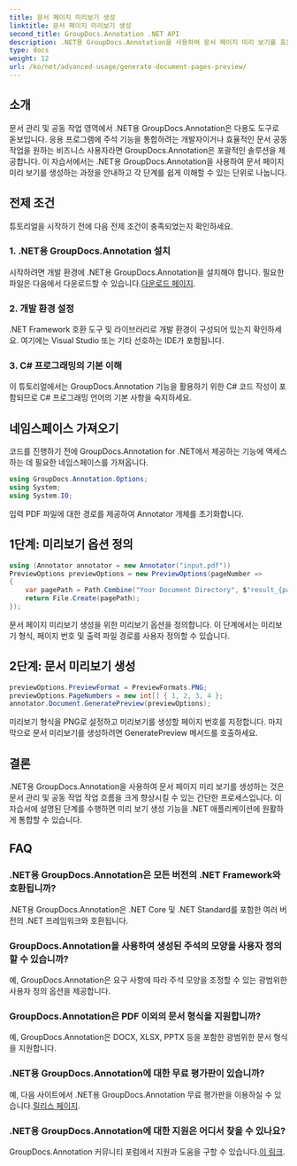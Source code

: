 ```yaml
---
title: 문서 페이지 미리보기 생성
linktitle: 문서 페이지 미리보기 생성
second_title: GroupDocs.Annotation .NET API
description: .NET용 GroupDocs.Annotation을 사용하여 문서 페이지 미리 보기를 효율적으로 생성하는 방법을 알아보세요. 이 포괄적인 기능을 통해 문서 관리 워크플로를 향상하세요.
type: docs
weight: 12
url: /ko/net/advanced-usage/generate-document-pages-preview/
---
```

## 소개
문서 관리 및 공동 작업 영역에서 .NET용 GroupDocs.Annotation은 다용도 도구로 돋보입니다. 응용 프로그램에 주석 기능을 통합하려는 개발자이거나 효율적인 문서 공동 작업을 원하는 비즈니스 사용자라면 GroupDocs.Annotation은 포괄적인 솔루션을 제공합니다. 이 자습서에서는 .NET용 GroupDocs.Annotation을 사용하여 문서 페이지 미리 보기를 생성하는 과정을 안내하고 각 단계를 쉽게 이해할 수 있는 단위로 나눕니다.
## 전제 조건
튜토리얼을 시작하기 전에 다음 전제 조건이 충족되었는지 확인하세요.
### 1. .NET용 GroupDocs.Annotation 설치
 시작하려면 개발 환경에 .NET용 GroupDocs.Annotation을 설치해야 합니다. 필요한 파일은 다음에서 다운로드할 수 있습니다.[다운로드 페이지](https://releases.groupdocs.com/annotation/net/).
### 2. 개발 환경 설정
.NET Framework 호환 도구 및 라이브러리로 개발 환경이 구성되어 있는지 확인하세요. 여기에는 Visual Studio 또는 기타 선호하는 IDE가 포함됩니다.
### 3. C# 프로그래밍의 기본 이해
이 튜토리얼에서는 GroupDocs.Annotation 기능을 활용하기 위한 C# 코드 작성이 포함되므로 C# 프로그래밍 언어의 기본 사항을 숙지하세요.

## 네임스페이스 가져오기
코드를 진행하기 전에 GroupDocs.Annotation for .NET에서 제공하는 기능에 액세스하는 데 필요한 네임스페이스를 가져옵니다.

```csharp
using GroupDocs.Annotation.Options;
using System;
using System.IO;

```
입력 PDF 파일에 대한 경로를 제공하여 Annotator 개체를 초기화합니다.
## 1단계: 미리보기 옵션 정의
```csharp
using (Annotator annotator = new Annotator("input.pdf"))
PreviewOptions previewOptions = new PreviewOptions(pageNumber =>
{
    var pagePath = Path.Combine("Your Document Directory", $"result_{pageNumber}.png");
    return File.Create(pagePath);
});
```
문서 페이지 미리보기 생성을 위한 미리보기 옵션을 정의합니다. 이 단계에서는 미리보기 형식, 페이지 번호 및 출력 파일 경로를 사용자 정의할 수 있습니다.
## 2단계: 문서 미리보기 생성
```csharp
previewOptions.PreviewFormat = PreviewFormats.PNG;
previewOptions.PageNumbers = new int[] { 1, 2, 3, 4 };
annotator.Document.GeneratePreview(previewOptions);
```
미리보기 형식을 PNG로 설정하고 미리보기를 생성할 페이지 번호를 지정합니다. 마지막으로 문서 미리보기를 생성하려면 GeneratePreview 메서드를 호출하세요.

## 결론
.NET용 GroupDocs.Annotation을 사용하여 문서 페이지 미리 보기를 생성하는 것은 문서 관리 및 공동 작업 작업 흐름을 크게 향상시킬 수 있는 간단한 프로세스입니다. 이 자습서에 설명된 단계를 수행하면 미리 보기 생성 기능을 .NET 애플리케이션에 원활하게 통합할 수 있습니다.
## FAQ
### .NET용 GroupDocs.Annotation은 모든 버전의 .NET Framework와 호환됩니까?
.NET용 GroupDocs.Annotation은 .NET Core 및 .NET Standard를 포함한 여러 버전의 .NET 프레임워크와 호환됩니다.
### GroupDocs.Annotation을 사용하여 생성된 주석의 모양을 사용자 정의할 수 있습니까?
예, GroupDocs.Annotation은 요구 사항에 따라 주석 모양을 조정할 수 있는 광범위한 사용자 정의 옵션을 제공합니다.
### GroupDocs.Annotation은 PDF 이외의 문서 형식을 지원합니까?
예, GroupDocs.Annotation은 DOCX, XLSX, PPTX 등을 포함한 광범위한 문서 형식을 지원합니다.
### .NET용 GroupDocs.Annotation에 대한 무료 평가판이 있습니까?
예, 다음 사이트에서 .NET용 GroupDocs.Annotation 무료 평가판을 이용하실 수 있습니다.[릴리스 페이지](https://releases.groupdocs.com/).
### .NET용 GroupDocs.Annotation에 대한 지원은 어디서 찾을 수 있나요?
 GroupDocs.Annotation 커뮤니티 포럼에서 지원과 도움을 구할 수 있습니다.[이 링크](https://forum.groupdocs.com/c/annotation/10).